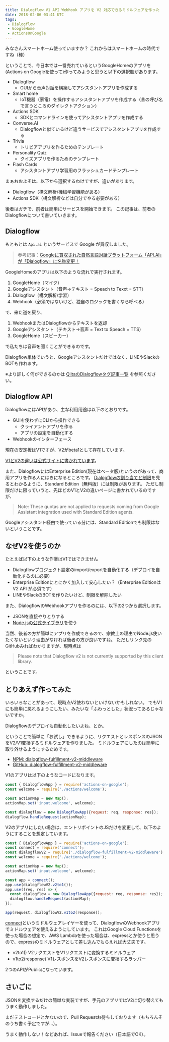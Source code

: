 ```yaml
---
title: Dialogflow V1 API Webhook アプリを V2 対応できるミドルウェアを作った 
date: 2018-02-06 03:41 UTC
tags:
 - Dialogflow
 - GoogleHome
 - ActionsOnGoogle
---
```


みなさんスマートホーム使っていますか？
これからはスマートホームの時代ですね（棒）

ということで、今日本では一番売れているというGoogleHomeのアプリを(Actions on Googleを使って)作ってみようと思うと以下の選択肢があります。

- Dialogflow
  - GUIから音声対話を構築してアシスタントアプリを作成する
- Smart home
  - IoT機器（家電）を操作するアシスタントアプリを作成する（昔の呼び名で言うところのダイレクトアクション）
- Actions SDK
  - SDKとコマンドラインを使ってアシスタントアプリを作成する
- Converse.AI
  - Dialogflowと似ているけど違うサービスでアシスタントアプリを作成する
- Trivia
  - トリビアアプリを作るためのテンプレート
- Personality Quiz
  - クイズアプリを作るためのテンプレート
- Flash Cards
  - アシスタントアプリ学習用のフラッシュカードテンプレート

まぁおおよそは、以下から選択するわけですが、違いがあります。

- Dialogflow（構文解析/機械学習機能がある）
- Actions SDK（構文解析などは自分でやる必要がある）

後者はガチで、前者は簡単にサービスを開始できます。
この記事は、前者のDialogflowについて書いていきます。

## Dialogflow

もともとは `Api.ai` というサービスで Google が買収しました。

> 参考記事：[Googleに買収された自然言語対話プラットフォーム「API.AI」が「Dialogflow」に名称変更！](https://robotstart.info/2017/10/17/google-dialogflow-api-ai.html)

GoogleHomeのアプリは以下のような流れで実行されます。

1. GoogleHome（マイク）
1. Googleアシスタント（音声→テキスト = Speach to Texxt = STT）
1. Dialogflow（構文解析/学習）
1. Webhook（必須ではないけど、独自のロジックを書くなら呼べる）

で、来た道を戻り、

1. WebhookまたはDialogflowからテキストを返却
1. Googleアシスタント（テキスト→音声 = Text to Speach = TTS）
1. GoogleHome（スピーカー）

で私たちは音声を聞くことができるのです。

Dialogflow単体でいうと、Googleアシスタントだけではなく、LINEやSlackのBOTも作れます。

※より詳しく何ができるのかは [QiitaのDialogflowタグ記事一覧](https://qiita.com/tags/dialogflow) を参照ください。

## Dialogflow API

DialogflowにはAPIがあり、主な利用用途は以下のとおりです。

- GUIを使わずにCLIから操作できる
  - クライアントアプリを作る
  - アプリの設定を自動化する
- Webhookのインターフェース

現在の安定板はV1ですが、V2がbeta1として存在しています。

[V1とV2の違いは公式サイトに書かれています](https://dialogflow.com/docs/reference/v2-comparison)。

また、DialogflowにはEnterprise Edition(現在はベータ版)というのがあって、商用アプリを作る人にはきになるところです。
[Dialogflowの割り当てと制限](https://cloud.google.com/dialogflow-enterprise/quotas?hl=ja)を見るとわかるように、Standard Edition（無料版）には制限があります。
ただし制限だけに限っていうと、先ほどのV1とV2の違いページに書かれているのですが、

> Note: These quotas are not applied to requests coming from Google Assistant integration used with Standard Edition agents.

Googleアシスタント経由で使っている分には、Standard Editionでも制限はないということです。

## なぜV2を使うのか

たとえば以下のような作業はV1ではできません

- Dialogflowプロジェクト設定のimport/exportを自動化する（デプロイを自動化するのに必要）
- Enterprise Editionにとにかく加入して安心したい？（Enterprise Editionは V2 API が必須です）
- LINEやSlackのBOTを作りたいけど、制限を解除したい

また、DialogflowのWebhookアプリを作るのには、以下の2つから選択します。

- JSONを直接やりとりする
- [Node.jsの公式ライブラリ](https://github.com/actions-on-google/actions-on-google-nodejs)を使う

当然、後者の方が簡単にアプリを作成できるので、宗教上の理由でNode.js使いたくないという理由がなければ後者の方が良いですね。
ただしリンク先のGitHubみればわかりますが、現時点は 

>Please note that Dialogflow v2 is not currently supported by this client library.

ということです。

## とりあえず作ってみた

いろいろなことがあって、現時点V2使わないといけないかもしれない。
でもV1にも簡単に戻れるようにしたい、みたいな「ふわっとした」状況ってあるじゃないですか。

Dialogflowのデプロイも自動化したいよね、とか。

ということで簡単に「お試し」できるように、リクエストとレスポンスのJSONをV2/V1変換するミドルウェアを作りました。
ミドルウェアにしたのは簡単に取り外せるようにするためです。

- [NPM: dialogflow-fulfillment-v2-middleware](https://www.npmjs.com/package/dialogflow-fulfillment-v2-middleware)
- [GitHub: dialogflow-fulfillment-v2-middleware](https://github.com/sizuhiko/dialogflow-fulfillment-v2-middleware)

V1のアプリは以下のようなコードになります。

```js
const { DialogflowApp } = require('actions-on-google');
const welcome = require('./actions/welcome');

const actionMap = new Map();
actionMap.set('input.welcome', welcome);

const dialogflow = new DialogflowApp({request: req, response: res});
dialogflow.handleRequest(actionMap);
```

V2のアプリにしたい場合は、エントリポイントのJSだけを変更して、以下のようにすることを想定しています。

```js
const { DialogflowApp } = require('actions-on-google');
const connect = require('connect');
const dialogflowV2 = require('./dialogflow-fulfillment-v2-middleware');
const welcome = require('./actions/welcome');

const actionMap = new Map();
actionMap.set('input.welcome', welcome);

const app = connect();
app.use(dialogflowV2.v2to1());
app.use((req, res) => {
  const dialogflow = new DialogflowApp({request: req, response: res});
  dialogflow.handleRequest(actionMap);
});

app(request, dialogflowV2.v1to2(response));
```

[connect](https://www.npmjs.com/package/connect)というミドルウェアレイヤーを使って、DialogflowのWebhookアプリでミドルウェアを使えるようにしています。
これはGoogle Cloud Functionsを使った場合の想定で、AWS Lambdaを使った場合は、expressとか使うと思うので、expressのミドルウェアとして差し込んでもらえれば大丈夫です。

- v2to1() V2リクエストをV1リクエストに変換するミドルウェア
- v1to2(response) V1レスポンスをV2レスポンスに変換するラッパー

2つのAPIがPublicになっています。

## さいごに

JSONを変換するだけの簡単な実装ですが、手元のアプリではV2に切り替えてもうまく動作しました。

まだテストコードとかないので、Pull Requestお待ちしております（もちろんそのうち書く予定ですが...）。

うまく動作しない！などあれば、Issueで報告ください（日本語でOK）。
